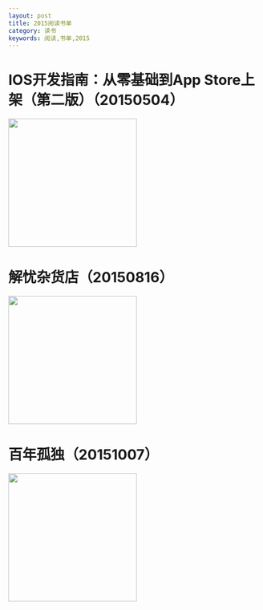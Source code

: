 ```yaml
---
layout: post
title: 2015阅读书单
category: 读书
keywords: 阅读,书单,2015
---
```


# IOS开发指南：从零基础到App Store上架（第二版）（20150504）

<img src="https://timgsa.baidu.com/timg?image&quality=80&size=b9999_10000&sec=1547830176758&di=14e683acc87acdd07bb26ea3d611dd4d&imgtype=0&src=http%3A%2F%2Fwww.kfzimg.com%2FG04%2FM00%2F38%2F29%2FpoYBAFeLORmAa1-6AADDnNFu0Gc197_b.jpg"  width="256">

# 解忧杂货店（20150816）

<img src="https://gss2.bdstatic.com/9fo3dSag_xI4khGkpoWK1HF6hhy/baike/c0%3Dbaike92%2C5%2C5%2C92%2C30/sign=6cfc7715c51b9d169eca923392b7dfea/4afbfbedab64034f62ca27cca4c379310b551df0.jpg"  width="256">

# 百年孤独（20151007）

<img src="https://ss2.baidu.com/6ONYsjip0QIZ8tyhnq/it/u=1996926080,508235154&fm=173&app=25&f=JPEG?w=500&h=807&s=747331C2AE1E2BDE965C48B3030050C2"  width="256">
